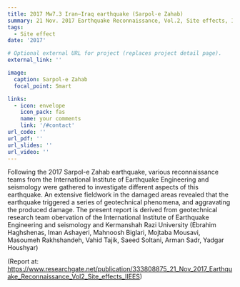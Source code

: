 ```yaml
---
title: 2017 Mw7.3 Iran–Iraq earthquake (Sarpol-e Zahab)
summary: 21 Nov. 2017 Earthquake Reconnaissance, Vol.2, Site effects, IIEES.
tags:
  - Site effect
date: '2017'

# Optional external URL for project (replaces project detail page).
external_link: ''

image:
  caption: Sarpol-e Zahab
  focal_point: Smart

links:
  - icon: envelope
    icon_pack: fas
    name: your comments
    link: '/#contact'
url_code: ''
url_pdf: ''
url_slides: ''
url_video: ''
---
```

Following the 2017 Sarpol-e Zahab earthquake, various reconnaissance teams from the International Institute of Earthquake Engineering and seismology were gathered to investigate different aspects of this earthquake. An extensive fieldwork in the damaged areas revealed that the earthquake triggered a series of geotechnical phenomena, and aggravating the produced damage. The present report is derived from geotechnical research team obervation of the International Institute of Earthquake Engineering and seismology and  Kermanshah Razi University 
(Ebrahim Haghshenas, Iman Ashayeri, Mahnoosh Biglari, Mojtaba Mousavi, Masoumeh Rakhshandeh, Vahid Tajik, Saeed Soltani, Arman Sadr, Yadgar Houshyar)

(Report at: https://www.researchgate.net/publication/333808875_21_Nov_2017_Earthquake_Reconnaissance_Vol2_Site_effects_IIEES)